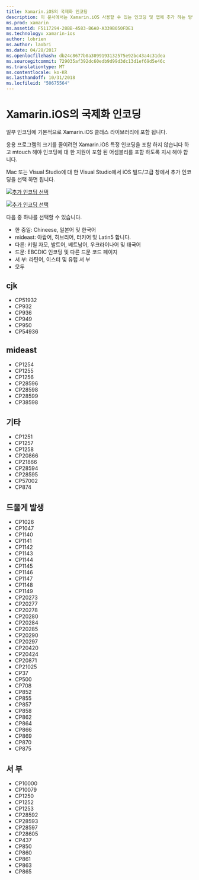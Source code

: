 ```yaml
---
title: Xamarin.iOS의 국제화 인코딩
description: 이 문서에서는 Xamarin.iOS 사용할 수 있는 인코딩 및 앱에 추가 하는 방법에 설명의 국제화 인코딩을 설명 합니다.
ms.prod: xamarin
ms.assetid: F5117294-28BB-4583-B6A0-A339B050FDE1
ms.technology: xamarin-ios
author: lobrien
ms.author: laobri
ms.date: 04/28/2017
ms.openlocfilehash: db24c8677b0a3099193132575e92bc43a4c31dea
ms.sourcegitcommit: 729035af392dc60edb9d99d3dc13d1ef69d5e46c
ms.translationtype: MT
ms.contentlocale: ko-KR
ms.lasthandoff: 10/31/2018
ms.locfileid: "50675564"
---
```

# <a name="internationalization-encodings-in-xamarinios"></a>Xamarin.iOS의 국제화 인코딩

일부 인코딩에 기본적으로 Xamarin.iOS 클래스 라이브러리에 포함 됩니다.

응용 프로그램의 크기를 줄이려면 Xamarin.iOS 특정 인코딩을 포함 하지 않습니다 하 고 mtouch 해야 인코딩에 대 한 지원이 포함 된 어셈블리를 포함 하도록 지시 해야 합니다.

Mac 또는 Visual Studio에 대 한 Visual Studio에서 iOS 빌드/고급 창에서 추가 인코딩을 선택 하면 됩니다.

 [![](encodings-images/00.png "추가 인코딩 선택")](encodings-images/00.png#lightbox)

 [![](encodings-images/00a.png "추가 인코딩 선택")](encodings-images/00a.png#lightbox)

다음 중 하나를 선택할 수 있습니다.

-  한 중일: Chineese, 일본어 및 한국어
-  mideast: 아랍어, 히브리어, 터키어 및 Latin5 합니다.
-  다른: 키릴 자모, 발트어, 베트남어, 우크라이나어 및 태국어
-  드문: EBCDIC 인코딩 및 다른 드문 코드 페이지
-  서 부: 라틴어, 이스터 및 유럽 서 부
-  모두


 <a name="cjk" />


## <a name="cjk"></a>cjk

-  CP51932
-  CP932
-  CP936
-  CP949
-  CP950
-  CP54936


 <a name="mideast" />


## <a name="mideast"></a>mideast

-  CP1254
-  CP1255
-  CP1256
-  CP28596
-  CP28598
-  CP28599
-  CP38598


 <a name="other" />


## <a name="other"></a>기타

-  CP1251
-  CP1257
-  CP1258
-  CP20866
-  CP21866
-  CP28594
-  CP28595
-  CP57002
-  CP874


 <a name="rare" />


## <a name="rare"></a>드물게 발생

-  CP1026
-  CP1047
-  CP1140
-  CP1141
-  CP1142
-  CP1143
-  CP1144
-  CP1145
-  CP1146
-  CP1147
-  CP1148
-  CP1149
-  CP20273
-  CP20277
-  CP20278
-  CP20280
-  CP20284
-  CP20285
-  CP20290
-  CP20297
-  CP20420
-  CP20424
-  CP20871
-  CP21025
-  CP37
-  CP500
-  CP708
-  CP852
-  CP855
-  CP857
-  CP858
-  CP862
-  CP864
-  CP866
-  CP869
-  CP870
-  CP875


 <a name="west" />


## <a name="west"></a>서 부

-  CP10000
-  CP10079
-  CP1250
-  CP1252
-  CP1253
-  CP28592
-  CP28593
-  CP28597
-  CP28605
-  CP437
-  CP850
-  CP860
-  CP861
-  CP863
-  CP865

